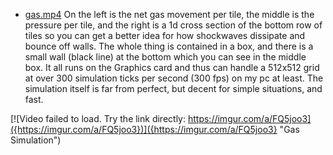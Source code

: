 

* [gas.mp4]()
On the left is the net gas movement per tile, the middle is the pressure per tile, and the right is a 1d cross section of the bottom row of tiles so you can get a better idea for how shockwaves dissipate and bounce off walls. The whole thing is contained in a box, and there is a small wall (black line) at the bottom which you can see in the middle box. It all runs on the Graphics card and thus can handle a 512x512 grid at over 300 simulation ticks per second (300 fps) on my pc at least. The simulation itself is far from perfect, but decent for simple situations, and fast.

[![Video failed to load. Try the link directly: https://imgur.com/a/FQ5joo3]({https://imgur.com/a/FQ5joo3})]({https://imgur.com/a/FQ5joo3} "Gas Simulation")
